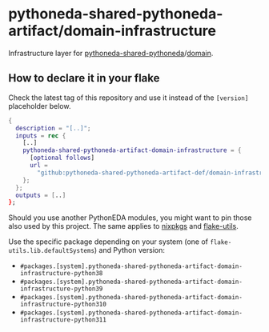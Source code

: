 # pythoneda-shared-pythoneda-artifact/domain-infrastructure

Infrastructure layer for [pythoneda-shared-pythoneda](https://github.com/pythoneda-shared-pythoneda-artifact "pythoneda-shared-pythoneda-artifact")/[domain](https://github.com/pythoneda-shared-pythoneda-artifact-def/domain "domain").

## How to declare it in your flake

Check the latest tag of this repository and use it instead of the `[version]` placeholder below.

```nix
{
  description = "[..]";
  inputs = rec {
    [..]
    pythoneda-shared-pythoneda-artifact-domain-infrastructure = {
      [optional follows]
      url =
        "github:pythoneda-shared-pythoneda-artifact-def/domain-infrastructure/[version]";
    };
  };
  outputs = [..]
};
```

Should you use another PythonEDA modules, you might want to pin those also used by this project. The same applies to [nixpkgs](https://github.com/nixos/nixpkgs "nixpkgs") and [flake-utils](https://github.com/numtide/flake-utils "flake-utils").

Use the specific package depending on your system (one of `flake-utils.lib.defaultSystems`) and Python version:

- `#packages.[system].pythoneda-shared-pythoneda-artifact-domain-infrastructure-python38` 
- `#packages.[system].pythoneda-shared-pythoneda-artifact-domain-infrastructure-python39` 
- `#packages.[system].pythoneda-shared-pythoneda-artifact-domain-infrastructure-python310` 
- `#packages.[system].pythoneda-shared-pythoneda-artifact-domain-infrastructure-python311` 
